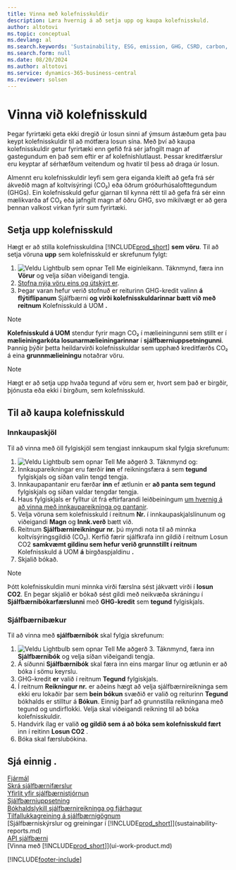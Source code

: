 ```yaml
---
title: Vinna með kolefnisskuldir
description: Læra hvernig á að setja upp og kaupa kolefnisskuld.
author: altotovi
ms.topic: conceptual
ms.devlang: al
ms.search.keywords: 'Sustainability, ESG, emission, GHG, CSRD, carbon, credit, CO2'
ms.search.form: null
ms.date: 08/20/2024
ms.author: altotovi
ms.service: dynamics-365-business-central
ms.reviewer: solsen
---
```


# <a name="work-with-carbon-credit"></a>Vinna við kolefnisskuld

Þegar fyrirtæki geta ekki dregið úr losun sinni af ýmsum ástæðum geta þau keypt kolefnisskuldir til að mótfæra losun sína. Með því að kaupa kolefnisskuldir getur fyrirtæki enn gefið frá sér jafngilt magn af gastegundum en það sem eftir er af kolefnishlutlaust. Þessar kreditfærslur eru keyptar af sérhæfðum veitendum og hvatir til þess að draga úr losun.  

Almennt eru kolefnisskuldir leyfi sem gera eiganda kleift að gefa frá sér ákveðið magn af koltvísýringi (CO₂) eða öðrum gróðurhúsalofttegundum (GHGs). Ein kolefnisskuld gefur gjarnan til kynna rétt til að gefa frá sér einn mælikvarða af CO₂ eða jafngilt magn af öðru GHG, svo mikilvægt er að gera þennan valkost virkan fyrir sum fyrirtæki.  

## <a name="set-up-the-carbon-credit"></a>Setja upp kolefnisskuld

Hægt er að stilla kolefnisskuldina [!INCLUDE[prod_short](includes/prod_short.md)]  **sem vöru**. Til að setja vöruna **upp** sem kolefnisskuld er skrefunum fylgt:
  
1.  ![Veldu Lightbulb sem opnar Tell Me eiginleikann.](media/ui-search/search_small.png "Segðu mér hvað þú vilt gera") Táknmynd, færa inn **Vörur** og velja síðan viðeigandi tengja. 
2. [Stofna nýja vöru eins og útskýrt er](inventory-how-register-new-items.md).   
3. Þegar varan hefur verið stofnuð er reiturinn GHG-kredit valinn **á flýtiflipanum** Sjálfbærni **og virði kolefnisskuldarinnar bætt við með reitnum** Kolefnisskuld á UOM **.** 

> [!NOTE]
> **Kolefnisskuld á UOM** stendur fyrir magn CO₂ í mælieiningunni sem stillt er í **mælieiningarkóta losunarmælieiningarinnar** í **sjálfbærniuppsetningunni**. Þannig þýðir þetta heildarvirði kolefnisskuldar sem upphæð kreditfærðs CO₂ á eina **grunnmælieiningu** notaðrar vöru.  

> [!NOTE]
> Hægt er að setja upp hvaða tegund af vöru sem er, hvort sem það er birgðir, þjónusta eða ekki í birgðum, sem kolefnisskuld.  

## <a name="to-purchase-carbon-credit"></a>Til að kaupa kolefnisskuld

### <a name="purchase-documents"></a>Innkaupaskjöl

Til að vinna með öll fylgiskjöl sem tengjast innkaupum skal fylgja skrefunum:

1.  ![Veldu Lightbulb sem opnar Tell Me aðgerð 3.](media/ui-search/search_small.png "Segðu mér hvað þú vilt gera") Táknmynd og:  
   1. Innkaupareikningar eru færðir **inn** ef reikningsfæra á sem **tegund** fylgiskjals og síðan valin tengd tengja.  
   2. Innkaupapantanir eru færðar **inn** ef ætlunin er **að panta sem tegund** fylgiskjals og síðan valdar tengdar tengja.   
2. Haus fylgiskjals er fylltur út frá eftirfarandi leiðbeiningum [um hvernig á að vinna með innkaupareikninga og pantanir](purchasing-how-record-purchases.md). 
3. Velja vöruna sem kolefnisskuld í reitnum **Nr.** í innkaupaskjalslínunum og viðeigandi **Magn** og **Innk.verð** bætt við. 
4. Reitnum **Sjálfbærnireikningur nr.** þú myndi nota til að minnka koltvísýringsgildið (CO₂). Kerfið færir sjálfkrafa inn gildið í reitnum Losun CO2 **samkvæmt gildinu sem hefur verið grunnstillt í reitnum** Kolefnisskuld á UOM **á** birgðaspjaldinu **.** 
5. Skjalið bókað.

> [!NOTE]
> Þótt kolefnisskuldin muni minnka virði færslna sést jákvætt virði í **losun CO2**. En þegar skjalið er bókað sést gildi með neikvæða skráningu í **Sjálfbærnibókarfærslunni** með **GHG-kredit** sem **tegund** fylgiskjals.  

### <a name="sustainability-journals"></a>Sjálfbærnibækur

Til að vinna með **sjálfbærnibók** skal fylgja skrefunum:  

1.  ![Veldu Lightbulb sem opnar Tell Me aðgerð 3.](media/ui-search/search_small.png "Segðu mér hvað þú vilt gera") Táknmynd, færa inn **Sjálfbærnibók** og velja síðan viðeigandi tengja. 
2. Á síðunni **Sjálfbærnibók** skal færa inn eins margar línur og ætlunin er að bóka í sömu keyrslu.  
3. GHG-kredit **er** valið í reitnum **Tegund** fylgiskjals.    
4. Í reitnum **Reikningur nr.** er aðeins hægt að velja sjálfbærnireikninga sem ekki eru lokaðir þar sem **bein bókun**  svæðið er valið og reiturinn **Tegund** bókhalds er stilltur á **Bókun**. Einnig þarf að grunnstilla reikningana með tegund og undirflokki. Velja skal viðeigandi reikning til að bóka kolefnisskuldir.
5. Handvirk ílag er valið **og gildið sem á að bóka sem kolefnisskuld fært** inn í reitinn **Losun CO2** .  
6. Bóka skal færslubókina.   

## <a name="see-also"></a>Sjá einnig .

[Fjármál](finance.md)    
[Skrá sjálfbærnifærslur](finance-sustainability-journal.md)    
[Yfirlit yfir sjálfbærnistjórnun](finance-manage-sustainability.md)    
[Sjálfbærniuppsetning](finance-sustainability-setup.md)   
[Bókhaldslykill sjálfbærnireikninga og fjárhagur](finance-sustainability-accounts-ledger.md)  
[Tilfallukkagreining á sjálfbærnigögnum](ad-hoc-analysis-sustainability.md)    
[Sjálfbærniskýrslur og greiningar í [!INCLUDE[prod_short](includes/prod_short.md)]](sustainability-reports.md)   
[API sjálfbærni](/dynamics365/business-central/dev-itpro/api-sustainability/sustainability-api?toc=/dynamics365/business-central/toc.json)    
[Vinna með [!INCLUDE[prod_short](includes/prod_short.md)]](ui-work-product.md)    

[!INCLUDE[footer-include](includes/footer-banner.md)]
